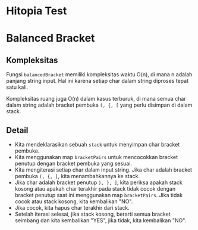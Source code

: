 # Hitopia Test

# Balanced Bracket

## Kompleksitas

Fungsi `balancedBracket` memiliki kompleksitas waktu O(n), di mana n adalah panjang string input. Hal ini karena setiap char dalam string diproses tepat satu kali.

Kompleksitas ruang juga O(n) dalam kasus terburuk, di mana semua char dalam string adalah bracket pembuka `(, {, [` yang perlu disimpan di dalam stack.

## Detail
- Kita mendeklarasikan sebuah `stack` untuk menyimpan char bracket pembuka.
- Kita menggunakan map `bracketPairs` untuk mencocokkan bracket penutup dengan bracket pembuka yang sesuai.
- Kita mengiterasi setiap char dalam input string.
Jika char adalah bracket pembuka `(, {, [`, kita menambahkannya ke stack.
- Jika char adalah bracket penutup `), }, ]`, kita periksa apakah stack kosong atau apakah char terakhir pada stack tidak cocok dengan bracket penutup saat ini menggunakan map `bracketPairs`. Jika tidak cocok atau stack kosong, kita kembalikan "NO".
- Jika cocok, kita hapus char terakhir dari stack.
- Setelah iterasi selesai, jika stack kosong, berarti semua bracket seimbang dan kita kembalikan "YES", jika tidak, kita kembalikan "NO".